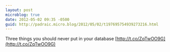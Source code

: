 ```yaml
---
layout: post
microblog: true
date: 2012-05-02 09:35 -0500
guid: http://padraic.micro.blog/2012/05/02/t197695754939273216.html
---
```

Three things you should never put in your database [http://t.co/ZqTwOO9G](http://t.co/ZqTwOO9G)
